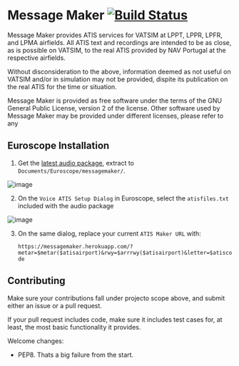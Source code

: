 # Message Maker [![Build Status](https://travis-ci.org/pedro2555/messagemaker.svg?branch=master)](https://travis-ci.org/pedro2555/messagemaker)

Message Maker provides ATIS services for VATSIM at LPPT, LPPR, LPFR, and LPMA airfields.
All ATIS text and recordings are intended to be as close, as is possible on VATSIM, to the real ATIS provided by NAV Portugal at the respective airfields.

Without disconsideration to the above, information deemed as not useful on VATSIM and/or in simulation may not be provided, dispite its publication on the real ATIS for the time or situation.

Message Maker is provided as free software under the terms of the GNU General Public License, version 2 of the license.
Other software used by Message Maker may be provided under different licenses, please refer to any 

## Euroscope Installation

1. Get the [latest audio package](https://github.com/pedro2555/messagemaker/releases/latest), extract to `Documents/Euroscope/messagemaker/`.

![image](https://user-images.githubusercontent.com/1645623/38401424-92d36974-394d-11e8-9bb0-c5e2535b1de8.png)

2. On the `Voice ATIS Setup Dialog` in Euroscope, select the `atisfiles.txt` included with the audio package

![image](https://user-images.githubusercontent.com/1645623/38401444-b149ae54-394d-11e8-9b5a-e95d8944f86e.png)

3. On the same dialog, replace your current `ATIS Maker URL` with:

    `https://messagemaker.herokuapp.com/?metar=$metar($atisairport)&rwy=$arrrwy($atisairport)&letter=$atiscode`

## Contributing

Make sure your contributions fall under projecto scope above, and submit either an issue or a pull request.

If your pull request includes code, make sure it includes test cases for, at least, the most basic functionality it provides.

Welcome changes:

 - PEP8. Thats a big failure from the start.
